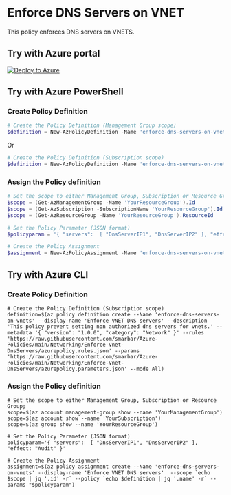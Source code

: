 # Enforce DNS Servers on VNET

This policy enforces DNS servers on VNETS.

## Try with Azure portal

[![Deploy to Azure](http://azuredeploy.net/deploybutton.png)](https://portal.azure.com/?#blade/Microsoft_Azure_Policy/CreatePolicyDefinitionBlade/uri/https%3A%2F%2Fraw.githubusercontent.com%2Fsmarbar%2FAzure-Policies%2Fmain%2FNetworking%2FEnforce-Vnet-DnsServers%2Fazurepolicy.json)

## Try with Azure PowerShell

### Create Policy Definition

```powershell
# Create the Policy Definition (Management Group scope)
$definition = New-AzPolicyDefinition -Name 'enforce-dns-servers-on-vnets' -DisplayName 'Enforce VNET DNS servers' -description 'This policy prevent setting non authorized dns servers for vnets.' -metadata '{ "version": "1.0.0", "category": "Network" }' -Policy 'https://raw.githubusercontent.com/smarbar/Azure-Policies/main/Networking/Enforce-Vnet-DnsServers/azurepolicy.rules.json' -Parameter 'https://raw.githubusercontent.com/smarbar/Azure-Policies/main/Networking/Enforce-Vnet-DnsServers/azurepolicy.parameters.json' -Mode All -ManagementGroupName 'YourManagementGroupName'
```

Or

```powershell
# Create the Policy Definition (Subscription scope)
$definition = New-AzPolicyDefinition -Name 'enforce-dns-servers-on-vnets' -DisplayName 'Enforce VNET DNS servers' -description 'This policy prevent setting non authorized dns servers for vnets.' -metadata '{ "version": "1.0.0", "category": "Network" }' -Policy 'https://raw.githubusercontent.com/smarbar/Azure-Policies/main/Networking/Enforce-Vnet-DnsServers/azurepolicy.rules.json' -Parameter 'https://raw.githubusercontent.com/smarbar/Azure-Policies/main/Networking/Enforce-Vnet-DnsServers/azurepolicy.parameters.json' -Mode All
```

### Assign the Policy definition

```powershell
# Set the scope to either Management Group, Subscription or Resource Group;
$scope = (Get-AzManagementGroup -Name 'YourResourceGroup').Id
$scope = (Get-AzSubscription -SubscriptionName 'YourResourceGroup').Id
$scope = (Get-AzResourceGroup -Name 'YourResourceGroup').ResourceId

# Set the Policy Parameter (JSON format)
$policyparam = '{ "servers":  [ "DnsServerIP1", "DnsServerIP2" ], "effect": "Audit" }'

# Create the Policy Assignment
$assignment = New-AzPolicyAssignment -Name 'enforce-dns-servers-on-vnets' -DisplayName 'Enforce VNET DNS servers' -Scope $scope -PolicyDefinition $definition -PolicyParameter $policyparam
```

## Try with Azure CLI

### Create Policy Definition

```cli
# Create the Policy Definition (Subscription scope)
definition=$(az policy definition create --Name 'enforce-dns-servers-on-vnets' --display-name 'Enforce VNET DNS servers' --description 'This policy prevent setting non authorized dns servers for vnets.' --metadata '{ "version": "1.0.0", "category": "Network" }' --rules 'https://raw.githubusercontent.com/smarbar/Azure-Policies/main/Networking/Enforce-Vnet-DnsServers/azurepolicy.rules.json' --params 'https://raw.githubusercontent.com/smarbar/Azure-Policies/main/Networking/Enforce-Vnet-DnsServers/azurepolicy.parameters.json' --mode All)
```

### Assign the Policy definition

```cli
# Set the scope to either Management Group, Subscription or Resource Group;
scope=$(az account management-group show --name 'YourManagementGroup')
scope=$(az account show --name 'YourSubscription')
scope=$(az group show --name 'YourResourceGroup')

# Set the Policy Parameter (JSON format)
policyparam='{ "servers":  [ "DnsServerIP1", "DnsServerIP2" ], "effect: "Audit" }'

# Create the Policy Assignment
assignment=$(az policy assignment create --Name 'enforce-dns-servers-on-vnets' --display-name 'Enforce VNET DNS servers'  --scope `echo $scope | jq '.id' -r` --policy `echo $definition | jq '.name' -r` --params "$policyparam")
```
